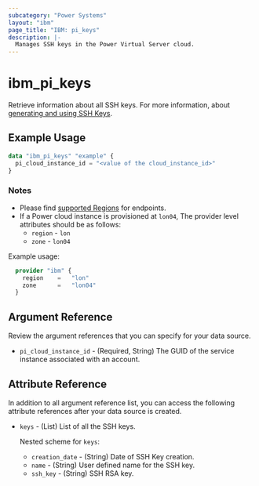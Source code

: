 ```yaml
---
subcategory: "Power Systems"
layout: "ibm"
page_title: "IBM: pi_keys"
description: |-
  Manages SSH keys in the Power Virtual Server cloud.
---
```


# ibm_pi_keys

Retrieve information about all SSH keys. For more information, about [generating and using SSH Keys](https://cloud.ibm.com/docs/power-iaas?topic=power-iaas-creating-ssh-key).

## Example Usage

```terraform
data "ibm_pi_keys" "example" {
  pi_cloud_instance_id = "<value of the cloud_instance_id>"
}
```

### Notes

- Please find [supported Regions](https://cloud.ibm.com/apidocs/power-cloud#endpoint) for endpoints.
- If a Power cloud instance is provisioned at `lon04`, The provider level attributes should be as follows:
  - `region` - `lon`
  - `zone` - `lon04`

Example usage:

  ```terraform
    provider "ibm" {
      region    =   "lon"
      zone      =   "lon04"
    }
  ```

## Argument Reference

Review the argument references that you can specify for your data source.

- `pi_cloud_instance_id` - (Required, String) The GUID of the service instance associated with an account.

## Attribute Reference

In addition to all argument reference list, you can access the following attribute references after your data source is created.

- `keys` - (List) List of all the SSH keys.

  Nested scheme for `keys`:
  - `creation_date` - (String) Date of SSH Key creation.
  - `name` - (String) User defined name for the SSH key.
  - `ssh_key` - (String) SSH RSA key.
